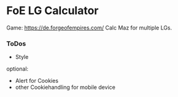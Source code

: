# FoE LG Calculator

Game: https://de.forgeofempires.com/
Calc Maz for multiple LGs.


### ToDos

- Style

optional:
- Alert for Cookies
- other Cookiehandling for mobile device
